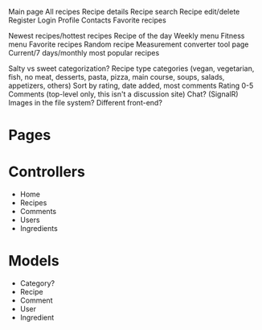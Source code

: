 ﻿Main page
All recipes
Recipe details
Recipe search
Recipe edit/delete
Register
Login
Profile
Contacts
Favorite recipes

Newest recipes/hottest recipes
Recipe of the day
Weekly menu
Fitness menu
Favorite recipes
Random recipe
Measurement converter tool page
Current/7 days/monthly most popular recipes

Salty vs sweet categorization?
Recipe type categories (vegan, vegetarian, fish, no meat, desserts, pasta, pizza, main course, soups, salads, appetizers, others)
Sort by rating, date added, most comments
Rating 0-5
Comments (top-level only, this isn't a discussion site)
Chat? (SignalR)
Images in the file system?
Different front-end?

# Pages
# Controllers
- Home
- Recipes
- Comments
- Users
- Ingredients
# Models
- Category?
- Recipe
- Comment
- User
- Ingredient
